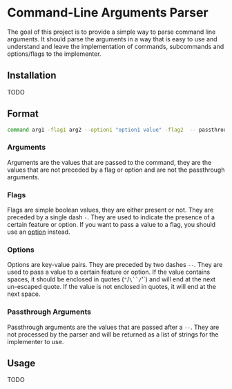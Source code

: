 # Command-Line Arguments Parser

The goal of this project is to provide a simple way to parse command line arguments.
It should parse the arguments in a way that is easy to use and understand
and leave the implementation of commands, subcommands and options/flags to the implementer.

## Installation

TODO

## Format

```bash
command arg1 -flag1 arg2 --option1 "option1 value" -flag2  -- passthrough arguments
```

### Arguments

Arguments are the values that are passed to the command,
they are the values that are not preceded by a flag or option
and are not the passthrough arguments.

### Flags

Flags are simple boolean values, they are either present or not.
They are preceded by a single dash `-`.
They are used to indicate the presence of a certain feature or option.
If you want to pass a value to a flag, you should use an [option](#options) instead.

### Options

Options are key-value pairs. They are preceded by two dashes `--`.
They are used to pass a value to a certain feature or option.
If the value contains spaces, it should be enclosed in quotes (`"`/`\``/`'`)
and will end at the next un-escaped quote.
If the value is not enclosed in quotes, it will end at the next space.

### Passthrough Arguments

Passthrough arguments are the values that are passed after a `--`.
They are not processed by the parser
and will be returned as a list of strings for the implementer to use.

## Usage

TODO
